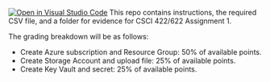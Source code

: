 [![Open in Visual Studio Code](https://classroom.github.com/assets/open-in-vscode-718a45dd9cf7e7f842a935f5ebbe5719a5e09af4491e668f4dbf3b35d5cca122.svg)](https://classroom.github.com/online_ide?assignment_repo_id=11787894&assignment_repo_type=AssignmentRepo)
This repo contains instructions, the required CSV file, and a folder for evidence for CSCI 422/622 Assignment 1.    

The grading breakdown will be as follows:
- Create Azure subscription and Resource Group: 50% of available points.
- Create Storage Account and upload file: 25% of available points.
- Create Key Vault and secret:  25% of available points.
 

